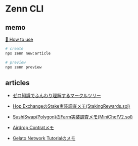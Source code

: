 # Zenn CLI
## memo
[📘 How to use](https://zenn.dev/zenn/articles/zenn-cli-guide)

```sh
# create
npx zenn new:article
```

```sh
# preview
npx zenn preview
```

## articles
- [ゼロ知識でふんわり理解するマークルツリー](./articles/4f58609f3da6e8.md)
- [Hop ExchangeのStake実装調査メモ(StakingRewards.sol)](./articles/9a6f6e33d6326c.md)
- [SushiSwap(Polygon)のFarm実装調査メモ(MiniChefV2.sol)](./articles/c7ddae3d1bad5c.md)

- [Airdrop Contratメモ](./articles/16808318d38356.md)
- [Gelato Network Tutorialのメモ](./articles/024e88063c99d4.md.md)